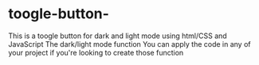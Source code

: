 # toogle-button-
This is a toogle button for dark and light mode using html/CSS and JavaScript 
The dark/light mode function 
You can apply the code in any of your project if you're looking to create those function 
